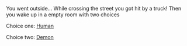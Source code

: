 You went outside... While crossing the street you got hit by a truck! Then you wake up in a empty room with two choices

Choice one: [Human](human/human.md)

Choice two: [Demon](demon/demon.md)
